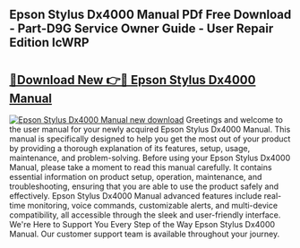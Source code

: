 ## Epson Stylus Dx4000 Manual PDf Free Download - Part-D9G Service Owner Guide - User Repair Edition IcWRP

# <h2><a href="http://cf23616.oget.top/?id=Epson+Stylus+Dx4000+Manual">🔗Download New 👉🔴 Epson Stylus Dx4000 Manual</a></h2>

[![Epson Stylus Dx4000 Manual new download](https://i.imgur.com/5g1atiW.png)](http://cf23616.oget.top/?id=Epson+Stylus+Dx4000+Manual)
Greetings and welcome to the user manual for your newly acquired Epson Stylus Dx4000 Manual. This manual is specifically designed to help you get the most out of your product by providing a thorough explanation of its features, setup, usage, maintenance, and problem-solving. Before using your Epson Stylus Dx4000 Manual, please take a moment to read this manual carefully. It contains essential information on product setup, operation, maintenance, and troubleshooting, ensuring that you are able to use the product safely and effectively. Epson Stylus Dx4000 Manual advanced features include real-time monitoring, voice commands, customizable alerts, and multi-device compatibility, all accessible through the sleek and user-friendly interface. We're Here to Support You Every Step of the Way Epson Stylus Dx4000 Manual. Our customer support team is available throughout your journey.
